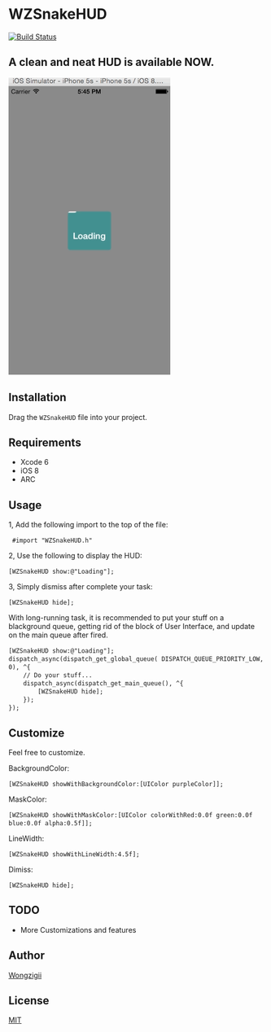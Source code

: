 # WZSnakeHUD 

[![Build Status](https://travis-ci.org/wongzigii/WZSnakeHUD.png)](https://travis-ci.org/wongzigii/WZSnakeHUD)

## A clean and neat HUD is available NOW.

<p>
<img src="WZSnakeHudDemo/Gif/WZSnakeHUD.gif">
</p>

## Installation

Drag the `WZSnakeHUD` file into your project.

## Requirements

 * Xcode 6
 * iOS 8
 * ARC
 
## Usage

1, Add the following import to the top of the file:

```` objc
 #import "WZSnakeHUD.h"
````

2, Use the following to display the HUD:

```` objc
[WZSnakeHUD show:@"Loading"];
````

3, Simply dismiss after complete your task:

```` objc
[WZSnakeHUD hide];
````
With long-running task, it is recommended to put your stuff on a blackground queue, getting rid of the block of User Interface, and update on the main queue after fired.

```` objc
[WZSnakeHUD show:@"Loading"];
dispatch_async(dispatch_get_global_queue( DISPATCH_QUEUE_PRIORITY_LOW, 0), ^{
	// Do your stuff...
	dispatch_async(dispatch_get_main_queue(), ^{
		[WZSnakeHUD hide];
	});
});
````

## Customize
Feel free to customize.

BackgroundColor:

```` objc
[WZSnakeHUD showWithBackgroundColor:[UIColor purpleColor]];
````

MaskColor:

```` objc
[WZSnakeHUD showWithMaskColor:[UIColor colorWithRed:0.0f green:0.0f blue:0.0f alpha:0.5f]];
````

LineWidth:

```` objc
[WZSnakeHUD showWithLineWidth:4.5f];
````

Dimiss:

```` objc
[WZSnakeHUD hide];
````

## TODO

 * More Customizations and features

## Author

[Wongzigii](https://github.com/wongzigii)

## License

[MIT](https://github.com/wongzigii/WZSnakeHUD/blob/master/LICENSE)

